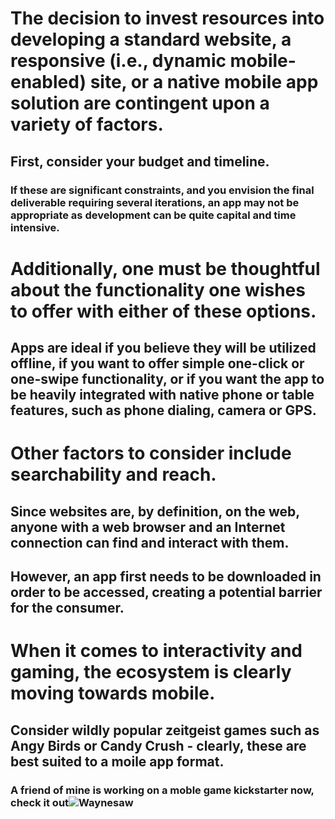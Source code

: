 # The decision to invest resources into developing a standard website, a responsive (i.e., dynamic mobile-enabled) site, or a native mobile app solution are contingent upon a variety of factors.
## First, consider your budget and timeline. 
### If these are significant constraints, and you envision the final deliverable requiring several iterations, an app may not be appropriate as development can be quite capital and time intensive. 

# Additionally, one must be thoughtful about the functionality one wishes to offer with either of these options. 
## Apps are ideal if you believe they will be utilized offline, if you want to offer simple one-click or one-swipe functionality, or if you want the app to be heavily integrated with native phone or table features, such as phone dialing, camera or GPS.

# Other factors to consider include searchability and reach. 
## Since websites are, by definition, on the web, anyone with a web browser and an Internet connection can find and interact with them.
## However, an app first needs to be downloaded in order to be accessed, creating a potential barrier for the consumer.

# When it comes to interactivity and gaming, the ecosystem is clearly moving towards mobile. 
## Consider wildly popular zeitgeist games such as Angy Birds or Candy Crush - clearly, these are best suited to a moile app format.
### A friend of mine is working on a moble game kickstarter now, check it out![Waynesaw](https://www.kickstarter.com/projects/1228426126/waynesaw)
